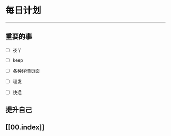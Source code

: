 
# 每日计划
---
## 重要的事

- [ ]    夜丫
- [ ]   keep
- [ ]  各种详情页面
- [ ]  理发
- [ ] 快递



## 提升自己

  



## [[00.index]]










